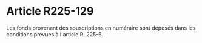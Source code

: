 # Article R225-129

Les fonds provenant des souscriptions en numéraire sont déposés dans les conditions prévues à l'article R. 225-6.
